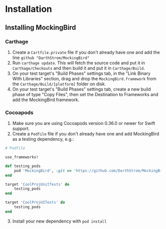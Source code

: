 # Installation

## Installing MockingBird

### Carthage

1. Create a `Cartfile.private` file if you don't already have one and add the line `github "DarthStrom/MockingBird"`
1. Run `carthage update`.  This will fetch the source code and put it in `Carthage/Checkouts` and then build it and put it in `Carthage/Build`.
1. On your test target's "Build Phases" settings tab, in the "Link Binary With Libraries" section, drag and drop the `MockingBird.framework` from the `Carthage/Build/[platform]` folder on disk.
1. On your test target's "Build Phases" settings tab, create a new build phase of type "Copy Files", then set the Destination to Frameworks and add the MockingBird framework.

### Cocoapods

1. Make sure you are using Cocoapods version 0.36.0 or newer for Swift support.
2. Create a `Podfile` file if you don't already have one and add MockingBird as a testing dependency, e.g.:
```ruby
# Podfile

use_frameworks!

def testing_pods
    pod 'MockingBird', :git => 'https://github.com/DarthStrom/MockingBird.git'
end

target 'CoolProjUnitTests' do
    testing_pods
end

target 'CoolProjUITests' do
    testing_pods
end
```
3. Install your new dependency with `pod install`
